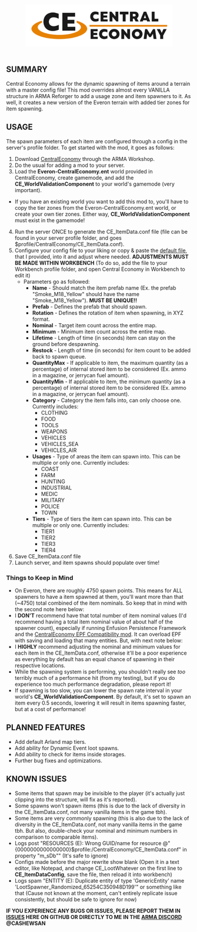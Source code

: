 <div align="center">
<picture>
  <source media="(prefers-color-scheme: dark)" width="400" srcset="https://github.com/CashewSan/Central-Economy/blob/main/.github/CE_Logo_Dark.png?raw=true">
  <source media="(prefers-color-scheme: light)" width="400" srcset="https://github.com/CashewSan/Central-Economy/blob/main/.github/CE_Logo_Light.png?raw=true">
  <img alt="Central Economy" width="400" src="https://github.com/CashewSan/Central-Economy/blob/main/.github/CE_Logo_Light.png?raw=true">
</picture>
<br/><br/>

<div align="left">
  
## SUMMARY
Central Economy allows for the dynamic spawning of items around a terrain with a master config file!
This mod overrides almost every VANILLA structure in ARMA Reforger to add a usage zone and item spawners to it. As well, it creates a new version of the Everon terrain with added tier zones for item spawning.

## USAGE
The spawn parameters of each item are configured through a config in the server's profile folder. To get started with the mod, it goes as follows:
1. Download [CentralEconomy](https://reforger.armaplatform.com/workshop/6265238BFD2AC936-CentralEconomy) through the ARMA Workshop.
2. Do the usual for adding a mod to your server.
3. Load the **Everon-CentralEconomy.ent** world provided in CentralEconomy, create gamemode, and add the **CE_WorldValidationComponent** to your world's gamemode (very important).
  - If you have an existing world you want to add this mod to, you'll have to copy the tier zones from the Everon-CentralEconomy.ent world, or create your own tier zones. Either way, **CE_WorldValidationComponent** must exist in the gamemode!
4. Run the server ONCE to generate the CE_ItemData.conf file (file can be found in your server profile folder, and goes $profile/CentralEconomy/CE_ItemData.conf).
5. Configure your config file to your liking or copy & paste the [default file](CE_ItemData.conf), that I provided, into it and adjust where needed. **ADJUSTMENTS MUST BE MADE WITHIN WORKBENCH** (To do so, add the file to your Workbench profile folder, and open Central Economy in Workbench to edit it)
   - Parameters go as followed:
     - **Name** - Should match the item prefab name (Ex. the prefab "Smoke_M18_Yellow" should have the name "Smoke_M18_Yellow"). **MUST BE UNIQUE!!**
     - **Prefab** - Defines the prefab that should spawn.
     - **Rotation** - Defines the rotation of item when spawning, in XYZ format.
     - **Nominal** - Target item count across the entire map.
     - **Minimum** - Minimum item count across the entire map.
     - **Lifetime** - Length of time (in seconds) item can stay on the ground before despawning.
     - **Restock** - Length of time (in seconds) for item count to be added back to spawn queue.
     - **QuantityMax** - If applicable to item, the maximum quantity (as a percentage) of internal stored item to be considered (Ex. ammo in a magazine, or jerrycan fuel amount).
     - **QuantityMin** - If applicable to item, the minimum quantity (as a percentage) of internal stored item to be considered (Ex. ammo in a magazine, or jerrycan fuel amount).
     - **Category** - Category the item falls into, can only choose one. Currently includes:
       - CLOTHING
       - FOOD
       - TOOLS
       - WEAPONS
       - VEHICLES
       - VEHICLES_SEA
       - VEHICLES_AIR
     - **Usages** - Type of areas the item can spawn into. This can be multiple or only one. Currently includes:
       - COAST
       - FARM
       - HUNTING
       - INDUSTRIAL
       - MEDIC
       - MILITARY
       - POLICE
       - TOWN
     - **Tiers** - Type of tiers the item can spawn into. This can be multiple or only one. Currently includes:
       - TIER1
       - TIER2
       - TIER3
       - TIER4
6. Save CE_ItemData.conf file
7. Launch server, and item spawns should populate over time!

### Things to Keep in Mind
- On Everon, there are roughly 4750 spawn points. This means for ALL spawners to have a item spawned at them, you'll want more than that (~4750) total combined of the item nominals. So keep that in mind with the second note here below:
- I **DON'T** recommend have that total number of item nominal values (I'd recommend having a total item nominal value of about half of the spawner count), especially if running Enfusion Persistence Framework and the [CentralEconomy EPF Compatibility mod](https://reforger.armaplatform.com/workshop/64601621C028A690-CentralEconomy-EPF). It can overload EPF with saving and loading that many entities. But, with next note below:
- I **HIGHLY** recommend adjusting the nominal and minimum values for each item in the CE_ItemData.conf, otherwise it'll be a poor experience as everything by default has an equal chance of spawning in their respective locations.
- While the spawning system is performing, you shouldn't really see *too* terribly much of a performance hit (from my testing), but if you do experience too much performance degradation, please report it!
- If spawning is too slow, you can lower the spawn rate interval in your world's **CE_WorldValidationComponent**. By default, it's set to spawn an item every 0.5 seconds, lowering it will result in items spawning faster, but at a cost of performance!

## PLANNED FEATURES
- Add default Arland map tiers.
- Add ability for Dynamic Event loot spawns.
- Add ability to check for items inside storages.
- Further bug fixes and optimizations.

## KNOWN ISSUES
- Some items that spawn may be invisible to the player (it's actually just clipping into the structure, will fix as it's reported).
- Some spawns won't spawn items (this is due to the lack of diversity in the CE_ItemData.conf, not many vanilla items in the game tbh).
- Some items are very commonly spawning (this is also due to the lack of diversity in the CE_ItemData.conf, not many vanilla items in the game tbh. But also, double-check your nominal and minimum numbers in comparison to comparable items).
- Logs post "RESOURCES (E): Wrong GUID/name for resource @"{0000000000000000}$profile:/CentralEconomy/CE_ItemData.conf" in property "m_sDb"" (It's safe to ignore)
- Configs made before the major rewrite show blank (Open it in a text editor, like Notepad, and change CE_LootWhatever on the first line to **CE_ItemDataConfig**, save the file, then reload it into workbench)
- Logs spam "ENTITY    (E): Duplicate entity of type 'GenericEntity' name 'LootSpawner_Randomized_65254C350948D199'" or something like that (Cause not known at the moment, can't entirely replicate issue consistently, but should be safe to ignore for now)

**IF YOU EXPERIENCE ANY BUGS OR ISSUES, PLEASE REPORT THEM IN [ISSUES](https://github.com/CashewSan/Central-Economy/issues) HERE ON GITHUB OR DIRECTLY TO ME IN THE [ARMA DISCORD](https://discord.com/channels/105462288051380224/1301291009635909664) @CASHEWSAN**
